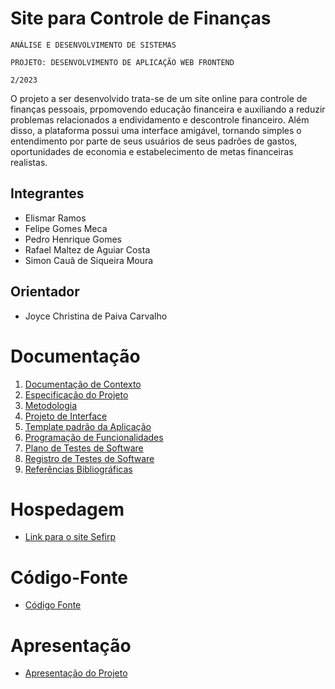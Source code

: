 # Site para Controle de Finanças

`ANÁLISE E DESENVOLVIMENTO DE SISTEMAS`

`PROJETO: DESENVOLVIMENTO DE APLICAÇÃO WEB FRONTEND`

`2/2023`

O projeto a ser desenvolvido trata-se de um site online para controle de finanças pessoais, prpomovendo educação financeira e auxiliando a reduzir problemas relacionados a endividamento e descontrole financeiro. Além disso, a plataforma possui uma interface amigável, tornando simples o entendimento por parte de seus usuários de seus padrões de gastos, oportunidades de economia e estabelecimento de metas financeiras realistas.

## Integrantes

* Elismar Ramos
* Felipe Gomes Meca
* Pedro Henrique Gomes
* Rafael Maltez de Aguiar Costa
* Simon Cauã de Siqueira Moura


## Orientador

* Joyce Christina de Paiva Carvalho

# Documentação

<ol>
<li><a href="documentos/01-Documentação de Contexto.md"> Documentação de Contexto</a></li>
<li><a href="documentos/02-Especificação do Projeto.md"> Especificação do Projeto</a></li>
<li><a href="documentos/03-Metodologia.md"> Metodologia</a></li>
<li><a href="documentos/04-Projeto de Interface.md"> Projeto de Interface</a></li>
<li><a href="documentos/05-Template padrão da Aplicação.md"> Template padrão da Aplicação</a></li>
<li><a href="documentos/06-Programação de Funcionalidades.md"> Programação de Funcionalidades</a></li>
<li><a href="documentos/07-Plano de Testes de Software.md"> Plano de Testes de Software</a></li>
<li><a href="documentos/08-Registro de Testes de Software.md"> Registro de Testes de Software</a></li>
<li><a href="documentos/09-Referências.md"> Referências Bibliográficas</a></li>
</ol>

# Hospedagem

* [Link para o site Sefirp](https://sefirp.netlify.app/)

# Código-Fonte

* <a href="codigo-fonte/README.md">Código Fonte</a>

# Apresentação

* <a href="apresentacao/README.md">Apresentação do Projeto</a>
